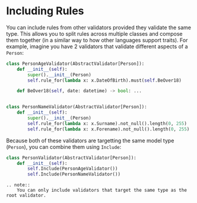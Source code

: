# Including Rules

You can include rules from other validators provided they validate the same type. This allows you to split rules across multiple classes and compose them together (in a similar way to how other languages support traits). For example, imagine you have 2 validators that validate different aspects of a `Person`:

```python
class PersonAgeValidator(AbstractValidator[Person]):
    def __init__(self):
        super().__init__(Person)
        self.rule_for(lambda x: x.DateOfBirth).must(self.BeOver18)

    def BeOver18(self, date: datetime) -> bool: ...


class PersonNameValidator(AbstractValidator[Person]):
    def __init__(self):
        super().__init__(Person)
        self.rule_for(lambda x: x.Surname).not_null().length(0, 255)
        self.rule_for(lambda x: x.Forename).not_null().length(0, 255)
```

Because both of these validators are targetting the same model type (`Person`), you can combine them using `Include`:

```python
class PersonValidator(AbstractValidator[Person]):
    def __init__(self):
        self.Include(PersonAgeValidator())
        self.Include(PersonNameValidator())
```

```eval_rst
.. note::
    You can only include validators that target the same type as the root validator.
```
